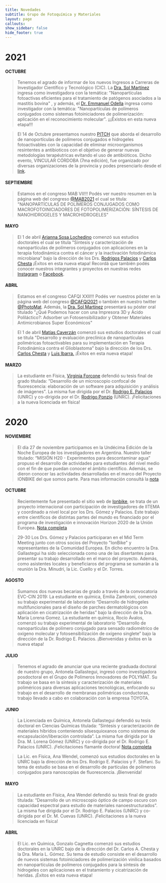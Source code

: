 ```yaml
---
title: Novedades
subtitle: Grupo de Fotoquímica y Materiales
layout: page
callouts:
show_sidebar: false
hide_footer: true
---
```


# 2021

#### OCTUBRE
>Tenemos el agrado de informar de los nuevos Ingresos a Carreras de Investigador Científico y Tecnológico (CIC). La [Dra. Sol Martínez](/martinez) ingresa como investigadora con la temática: "Nanopartículas fotoactivas eficientes para el tratamiento de patógenos asociados a la mastitis bovina" , y además, el [Dr. Emmanuel Odella](/odella) ingresa como investigador con la temática: "Nanopartículas de polímeros conjugados como sistemas fotoiniciadores de polimerización: aplicación en el reconocimiento molecular". ¡¡¡Éxistos en esta nueva etapa!!!

>El 14 de Octubre presentamos nuestro [PITCH](https://www.instagram.com/p/CVBFdN8ghl1/) que aborda el desarrollo de nanoportículas de polímeros conjugados e hidrogeles fotoactivables con la capacidad de eliminar microorganismos resintentes a antibioticos con el objetivo de generar nuevas metodologías terapéutricas evitando el uso de antibióticos. Dicho evento, VINCULAR CÓRDOBA (7ma edición), fue organizado por diversas organizaciones de la provincia y podes presenciarlo desde el [link](https://www.youtube.com/watch?v=ijvBF0RfuSg).

#### SEPTIEMBRE
>Estamos en el congreso MAB VII!!! Podés ver nuestro resumen en la página web del congreso [@MAB2021](http://mabvii.qi.fcen.uba.ar/assets/resumenes/62.pdf) el cual se titula: "NANOPARTÍCULAS DE POLÍMEROS CONJUGADOS COMO MACROFOTOINICIADORES DE FOTOPOLIMERIZACIÓN: SÍNTESIS DE NANOHIDROGELES Y MACROHIDROGELES" 

#### MAYO
> El 1 de abril [Arianna Sosa Lochedino](/lochedino) comenzó sus estudios doctorales el cual se titula "Síntesis y caracterización de nanopartículas de polímeros conjugados con aplicaciones en la terapia fotodinámica contra el cáncer y la inactivación fotodinámica microbiana" bajo la dirección de los Drs. [Rodrigos Palacios](/palacios) y [Carlos Chesta](/chesta) ¡Éxitos en esta nueva etapa!
Recordá que también podés conocer nuestros integrantes y proyectos en nuestras redes [Instagram](https://www.instagram.com/photomat.unrc/) o [Facebook](https://www.facebook.com/PhotoMat-UNRC-681159092336902).

#### ABRIL
>Estamos en el congreso CAFQI XXII!!! Podés ver nuestros póster en la página web del congreso [@CAFQI2021](https://congresos.unlp.edu.ar/xxiicafqi/?page_id=564) o también en nuestro twitter [@PhotoMat](https://twitter.com/PhotomatUnrc?s=20). Además, la [Dra. Sol Martinez](/martinez) presentará su póster oral titulado "¿Qué Podemos hacer con una Impresora 3D y Ácido Poliláctico?: Adsorber un Fotosensibilizador y Obtener Materiales Antimicrobianos Super Económicos"

> El 1 de abril [Matías Caverzán](/caverzan) comenzó sus estudios doctorales el cual se titula "Desarrollo y evaluación preclínica de nanopartículas poliméricas fotoactivables para su implementación en Terapia Fotodinámica contra el Glioblastoma" bajo la dirección de los Drs. [Carlos Chesta](/chesta) y [Luis Ibarra.](/ibarra) ¡Éxitos en esta nueva etapa!

#### MARZO
>La estudiante en Física, [Virginia Forcone](/forcone) defendió su tesis final de grado titulada: "Desarrollo de un microscopio confocal de fluorescencia: elaboración de un software para adquisición y análisis de imágenes". La misma fue dirigida por el Dr. [Rodrigo E. Palacios](/palacios) (UNRC) y co-dirigida por el Dr. [Rodrigo Ponzio](/ponzio) (UNRC). ¡Felicitaciones a la nueva licenciada en física!


# 2020

#### NOVIEMBRE
>El día 27 de noviembre participamos en la Undécima Edición de la Noche Europea de los investigadores en Argentina. Nuestro taller titulado: “MISIÓN H20 - Experimentos para descontaminar agua” propuso el desarrollo de actividades para estudiantes del nivel medio con el fin de que puedan conocer el ámbito científico. Además, se dieron conocer las actividades desarrolladas en el marco del Proyecto IONBIKE del que somos parte.
Para mas información consultá la [nota](https://www.exa.unrc.edu.ar/cientificos-de-exactas-participaron-en-noche-europea-de-los-investigadores-e-investigadoras/)

#### OCTUBRE
>Recientemente fue presentado el sitio web de [Ionbike](http://ionbike-rise.eu/), se trata de un proyecto internacional con participación de investigadores de IITEMA y coordinado a nivel local por los Drs. Gómez y Palacios. Este trabajo entre científicos de distintas partes del mundo es financiado por el programa de investigación e innovación Horizon 2020 de la Unión Europea.
[Nota completa](https://www.exa.unrc.edu.ar/presentaron-el-sitio-web-de-ionbike-un-proyecto-de-investigacion-internacional-con-participacion-de-cientificos-de-exactas/)

>29-30 Los Drs. Gómez y Palacios participaran en el Mid Term Meeting junto con otros socios del Proyecto "IonBike" y representantes de la Comunidad Europea. En dicho encuentro la Dra. Gallastegui ha sido seleccionada como una de las disertantes para presentar su trabajo desarrollado en el marco del proyecto. Además, como asistentes locales y beneficiaros del programa se sumarán a la reunión la Dra. Minudri, la Lic. Cuello y el Dr. Torres.

#### AGOSTO
>Sumamos dos nuevas becarias de grado a través de la convocatoria EVC-CIN 2019: La estudiante en química, Emilia Zambroni, comenzó su trabajo experimental de laboratorio “Desarrollo de hidrogeles multifuncionales para el diseño de parches dermatológicos con aplicación en cicatrización de heridas” bajo la dirección de la Dra. María Lorena Gomez.
La estudiante en química, Rocío Ávalos, comenzó su trabajo experimental de laboratorio “Desarrollo de nanopartículas de polímero conjugado para sensado radiométrico de oxígeno molecular y fotosensibilización de oxígeno singlete” bajo la dirección de la Dr. Rodrigo E. Palacios. 
¡Bienvenidas y éxitos en la nueva etapa!

#### JULIO
>Tenemos el agrado de anunciar que una reciente graduada doctoral de nuestro grupo, Antonela Gallastegui, ingresó como investigadora posdoctoral en el Grupo de Polímeros Innovadores de POLYMAT. Su trabajo se basa en la síntesis y caracterización de materiales poliméricos para diversas aplicaciones tecnológicas, enfocando su trabajo en el desarrollo de membranas poliméricas conductoras, trabajo llevado a cabo en colaboración con la empresa TOYOTA.

#### JUNIO
>La Licenciada en Química, Antonela Gallastegui defendió su tesis doctoral en Ciencias Químicas titulada: “Síntesis y caracterización de materiales híbridos conteniendo silsesquioxanos como sistemas de encapsulación/liberación controlada”. La misma fue dirigida por la Dra. M. Lorena Gómez (UNRC) y co-dirigida por el Dr. Rodrigo E. Palacios (UNRC). ¡Felicitaciones flamante doctora! [Nota completa](https://www.exa.unrc.edu.ar/antonella-gallastegui-es-la-nueva-graduada-del-doctorado-en-ciencias-quimicas/)

>La Lic. en Física, Ana Wendel, comenzó sus estudios doctorales en la UNRC bajo la dirección de los Drs. Rodrigo E. Palacios y F. Stefani. Su tema de estudio se basa en el desarrollo de partículas de polímeros conjugados para nanoscopías de fluorescencia. ¡Bienvenida!

#### MAYO
>La estudiante en Física, Ana Wendel defendió su tesis final de grado titulada: “Desarrollo de un microscopio óptico de campo oscuro con capacidad espectral para estudio de materiales nanoestructurados". La misma fue dirigida por el Dr. Rodrigo E. Palacios (UNRC) y co-dirigida por el Dr. M. Cuevas (UNRC). ¡Felicitaciones a la nueva licenciada en física!

#### ABRIL
>El Lic. en Química, Gonzalo Cagnetta comenzó sus estudios doctorales en la UNRC bajo de la dirección del Dr. Carlos A. Chesta y la Dra. María L. Gómez. Su tema de estudio consiste en el desarrollo de nuevos sistemas fotoiniciadores de polimerización vinílica basados en nanopartículas de polímeros conjugados para la síntesis de hidrogeles con aplicaciones en el tratamiento y cicatrización de heridas. ¡Éxitos en esta nueva etapa!

